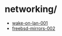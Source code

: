 # networking/

* [wake-on-lan-001](wake-on-lan-001/index.md)
* [freebsd-mirrors-002](freebsd-mirrors-002/index.md)
